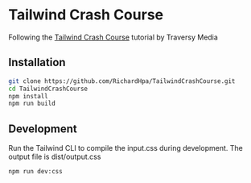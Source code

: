 # Tailwind Crash Course

Following the [Tailwind Crash Course](https://www.youtube.com/watch?v=dFgzHOX84xQ&t=167s&ab_channel=TraversyMedia) tutorial by Traversy Media

## Installation

```sh
git clone https://github.com/RichardHpa/TailwindCrashCourse.git
cd TailwindCrashCourse
npm install
npm run build
```

## Development

Run the Tailwind CLI to compile the input.css during development. The output file is dist/output.css

```sh
npm run dev:css
```
